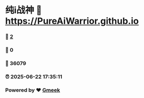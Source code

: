 # 纯i战神 :link: https://PureAiWarrior.github.io 
### :page_facing_up: [2](https://PureAiWarrior.github.io/tag.html) 
### :speech_balloon: 0 
### :hibiscus: 36079 
### :alarm_clock: 2025-06-22 17:35:11 
### Powered by :heart: [Gmeek](https://github.com/Meekdai/Gmeek)
